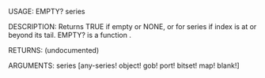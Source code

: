 USAGE:
     EMPTY? series 

DESCRIPTION:
     Returns TRUE if empty or NONE, or for series if index is at or beyond its tail.
     EMPTY? is a function .

RETURNS:
    (undocumented)

ARGUMENTS:
    series [any-series! object! gob! port! bitset! map! blank!]
